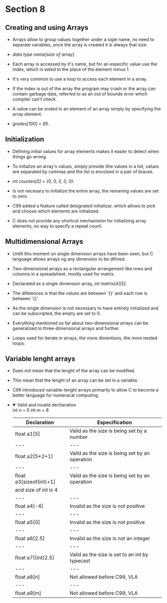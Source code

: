 # Section 8

## Creating and using Arrays

- Arrays allow to group values together under a sigle name, no need to separate
  variables, once the array is created it is always that size.

- *data type name[size of array]*.

- Each array is accessed by it's name, but for an especific value use the index,
  which is seted to the place of the element minus 1.

- It's very common to use a loop to access each element in a array.

- If the index is out of the array the program may crash or the array can contain
  garbage data, referred to as an out of bounds error which compiler can't check.

- A value can be sroted in an element of an array simply by specifying the array
  element.

- *grades[100] = 95*.

## Initialization

- Defining initial values for array elements makes it easier to detect when things
  go wrong.

- To initialize an array's values, simply provide ithe values in a list, values 
  are separated by commas and the list is encolsed in a pair of braces.

- *int countes[5] = {0, 0, 0, 0, 0}*.

- Is not necesary to initialize the entire array, the remaning values are set to
  zero.

- C99 added a feature called designated initializar, which allows to pick and
  choose which elements are initialized.

- C does not provide any shortcut mechanismn for initializing array elements, no
  way to specify a repeat count.

## Multidimensional Arrays

- Untill this moment on single dimension arrays have been seen, but C language
  allows arrays og any dimension to be difined.

- Two-dimensional arrays as a rectangular arrangement like rows and columns in a
  spreadsheet, mostly used for matrix.

- Declarated as a single dimension array, *int matrix[4][5]*.

- The difetences is that the values are between '{}' and each row is between '{}'.

- As the single dimension is not necessary to have entirely initialized and can be 
  subscripted, the empty are set to 0.

- Everything mentioned so far about two-dimensional arrays can be generalized to 
  three-dimensional arrays and further.

- Loops used for iterate in arrays, the more dimentions, the more nested loops.

## Variable lenght arrays

- Does not mean that the lenght of the array can be modified.

- This mean that the lenght of an array can be set in a variable.

- C99 introduced variable-lenght arrays primarily to allow C to become a better 
  language for numeracal computing.

- <details open>
  <summary>Valid and invalid decltaration</summary>
    int n = 5
    int m = 8

    | Declaration | Especification |
    | --- | --- |
    | float a1[5] | Valid as the size is being set by a number |
    | --- | --- |
    | float a2[5*2+1] | Valid as the size is being set by an operation |
    | --- | --- |
    | float a3[sizeof(int)+1] | Valid as the size is being set by an operation 
    and size of int is 4 |
    | --- | --- |
    | float a4[-4] | Invalid as the size is not positive |
    | --- | --- |
    | float a5[0] | Invalid as the size is not positive |
    | --- | --- |
    | float a6[2.5] | Invalid as the size is not an integer |
    | --- | --- |
    | float a7[(int)2.5] | Valid as the size is set to an int by typecast |
    | --- | --- |
    | float a8[n] | Not allowed before C99, VLA |
    | --- | --- |
    | float a9[m] | Not allowed before C99, VLA |
  </details>